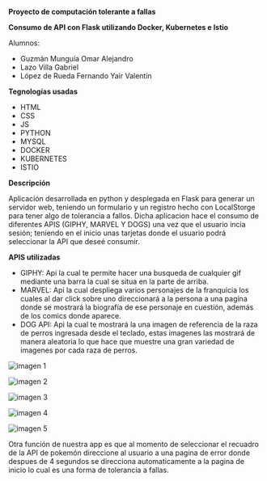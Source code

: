 **Proyecto de computación tolerante a fallas**

**Consumo de API con Flask utilizando Docker, Kubernetes e Istio**

Alumnos:
 - Guzmán Munguía Omar Alejandro
 - Lazo Villa Gabriel
 - López de Rueda Fernando Yaír Valentín


**Tegnologías usadas**
 - HTML
 - CSS
 - JS
 - PYTHON
 - MYSQL
 - DOCKER
 - KUBERNETES
 - ISTIO

**Descripción**


Aplicación desarrollada en python y desplegada en Flask para generar un servidor web, 
teniendo un formulario y un registro hecho con LocalStorge para tener algo de tolerancia
a fallos.
Dicha aplicacion hace el consumo de diferentes APIS (GIPHY, MARVEL Y DOGS) una vez que el usuario incia sesión; 
teniendo en el inicio unas tarjetas donde el usuario podrá seleccionar la API que deseé consumir.


**APIS utilizadas**
 - GIPHY: Api la cual te permite hacer una busqueda de cualquier gif mediante una barra la cual se situa en la parte de arriba.
 - MARVEL: Api la cual despliega varios personajes de la franquicia los cuales al dar click sobre uno direccionará a la persona a una pagína donde se mostrará la biografía de ese personaje en cuestión, además de los comics donde aparece.
  - DOG API: Api la cual te mostrará la una imagen de referencia de la raza de perros ingresada desde el teclado, estas imagenes las mostrará de manera aleatoria lo que hace que muestre una gran variedad de imagenes por cada raza de perros.



![imagen 1](https://user-images.githubusercontent.com/114009509/205428044-fe26d151-c655-4801-a608-dfe0cb4fcf4c.png)

![imagen 2](https://user-images.githubusercontent.com/114009509/205428226-21112ded-7978-483e-9a90-264e403002d0.png)

![imagen 3 ](https://user-images.githubusercontent.com/114009509/205428250-14c07ee2-3edc-4714-933b-81a04fa087ef.png)

![imagen 4](https://user-images.githubusercontent.com/114009509/205428658-8fc0fc0e-c43e-4dbe-8af8-0909b6325803.png)

![imagen 5](https://user-images.githubusercontent.com/114009509/205428707-a0e9c90e-c22d-438d-af03-7db00d5d52a4.png)


Otra función de nuestra app es que al momento de seleccionar el recuadro de la API de pokemón direccione al usuario a una pagina de error donde despues de 4 segundos se direcciona automaticamente a la pagina de inicio lo cual es una forma de tolerancia a fallas.






